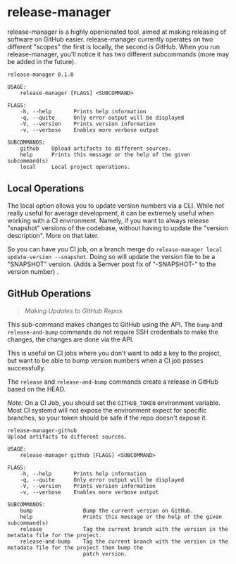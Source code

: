 # release-manager

release-manager is a highly openionated tool, aimed at making releasing of software on GitHub easier.
release-manager currently operates on two different "scopes" the first is locally, the second is GitHub.
When you run release-manager, you'll notice it has two different subcommands (more may be added in the future).

```
release-manager 0.1.0

USAGE:
    release-manager [FLAGS] <SUBCOMMAND>

FLAGS:
    -h, --help       Prints help information
    -q, --quite      Only error output will be displayed
    -V, --version    Prints version information
    -v, --verbose    Enables more verbose output

SUBCOMMANDS:
    github    Upload artifacts to different sources.
    help      Prints this message or the help of the given subcommand(s)
    local     Local project operations.
```

## Local Operations
The local option allows you to update version numbers via a CLI. While not really useful for average development,
it can be extremely useful when working with a CI environment. Namely, if you want to always release "snapshot" versions
of the codebase, without having to update the "version description". More on that later.

So you can have you CI job, on a branch merge do `release-manager local update-version --snapshot`. Doing so will update
the version file to be a "SNAPSHOT" version. (Adds a Semver post fix of "-SNAPSHOT-<Unix Epoch>" to the version number) .

## GitHub Operations
> _Making Updates to GitHub Repos_

This sub-command makes changes to GitHub using the API. The `bump` and `release-and-bump` commands do not require SSH
credentials to make the changes, the changes are done via the API.

This is useful on CI jobs where you don't want to add a key to the project, but want to be able to bump version numbers
when a CI job passes successfully.

The `release` and `release-and-bump` commands create a release in GitHub based on the HEAD.

*Note:* On a CI Job, you should set the `GITHUB_TOKEN` environment variable. Most CI systemd will not expose the
environment expect for specific branches, so your token should be safe if the repo doesn't expose it.

```
release-manager-github
Upload artifacts to different sources.

USAGE:
    release-manager github [FLAGS] <SUBCOMMAND>

FLAGS:
    -h, --help       Prints help information
    -q, --quite      Only error output will be displayed
    -V, --version    Prints version information
    -v, --verbose    Enables more verbose output

SUBCOMMANDS:
    bump                Bump the current version on GitHub.
    help                Prints this message or the help of the given subcommand(s)
    release             Tag the current branch with the version in the metadata file for the project.
    release-and-bump    Tag the current branch with the version in the metadata file for the project then bump the
                        patch version.
```
